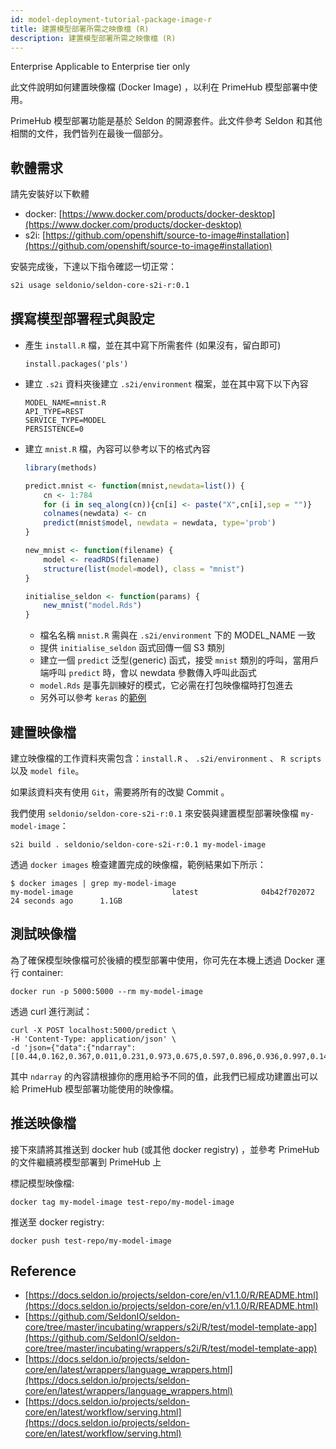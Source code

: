 ```yaml
---
id: model-deployment-tutorial-package-image-r
title: 建置模型部署所需之映像檔 (R)
description: 建置模型部署所需之映像檔 (R)
---
```


<div class="ee-only tooltip">Enterprise
  <span class="tooltiptext">Applicable to Enterprise tier only</span>
</div>

此文件說明如何建置映像檔 (Docker Image) ，以利在 PrimeHub 模型部署中使用。

PrimeHub 模型部署功能是基於 Seldon 的開源套件。此文件參考 Seldon 和其他相關的文件，我們皆列在最後一個部分。

## 軟體需求

請先安裝好以下軟體

- docker: [https://www.docker.com/products/docker-desktop](https://www.docker.com/products/docker-desktop)
- s2i: [https://github.com/openshift/source-to-image#installation](https://github.com/openshift/source-to-image#installation)

安裝完成後，下達以下指令確認一切正常：
```bash
s2i usage seldonio/seldon-core-s2i-r:0.1
```

## 撰寫模型部署程式與設定

- 產生 `install.R` 檔，並在其中寫下所需套件 (如果沒有，留白即可)
    ```
    install.packages('pls')
    ```

- 建立 `.s2i` 資料夾後建立 `.s2i/environment` 檔案，並在其中寫下以下內容
    ```script
    MODEL_NAME=mnist.R
    API_TYPE=REST
    SERVICE_TYPE=MODEL
    PERSISTENCE=0
    ```

- 建立 `mnist.R` 檔，內容可以參考以下的格式內容
    ```R
    library(methods)

    predict.mnist <- function(mnist,newdata=list()) {
        cn <- 1:784
        for (i in seq_along(cn)){cn[i] <- paste("X",cn[i],sep = "")}
        colnames(newdata) <- cn
        predict(mnist$model, newdata = newdata, type='prob')
    }

    new_mnist <- function(filename) {
        model <- readRDS(filename)
        structure(list(model=model), class = "mnist")
    }

    initialise_seldon <- function(params) {
        new_mnist("model.Rds")
    }
    ```

    - 檔名名稱 `mnist.R` 需與在 `.s2i/environment` 下的 MODEL_NAME 一致
    - 提供 `initialise_seldon` 函式回傳一個 S3 類別
    - 建立一個 `predict` 泛型(generic) 函式，接受 `mnist` 類別的呼叫，當用戶端呼叫 `predict` 時，會以 newdata 參數傳入呼叫此函式
    - `model.Rds` 是事先訓練好的模式，它必需在打包映像檔時打包進去 
    - 另外可以參考 `keras` 的[範例](https://github.com/InfuseAI/model-deployment-examples/tree/master/r_keras_mnist)

## 建置映像檔

建立映像檔的工作資料夾需包含：`install.R` 、 `.s2i/environment` 、 `R scripts` 以及 `model file`。

如果該資料夾有使用 `Git`，需要將所有的改變 Commit 。

我們使用 `seldonio/seldon-core-s2i-r:0.1` 來安裝與建置模型部署映像檔 `my-model-image`：
```
s2i build . seldonio/seldon-core-s2i-r:0.1 my-model-image
```


透過 `docker images` 檢查建置完成的映像檔，範例結果如下所示：

    $ docker images | grep my-model-image
    my-model-image                      latest              04b42f702072        24 seconds ago      1.1GB


## 測試映像檔

為了確保模型映像檔可於後續的模型部署中使用，你可先在本機上透過 Docker 運行 container:
```
docker run -p 5000:5000 --rm my-model-image
```

透過 curl 進行測試：

    curl -X POST localhost:5000/predict \
    -H 'Content-Type: application/json' \
    -d 'json={"data":{"ndarray":[[0.44,0.162,0.367,0.011,0.231,0.973,0.675,0.597,0.896,0.936,0.997,0.149,0.836,0.17,0.832,0.365,0.902,0.914,0.645,0.678,0.166,0.933,0.386,0.89,0.854,0.617,0.001,0.454,0.602,0.33,0.857,0.134,0.695,0.335,0.519,0.236,0.389,0.665,0.921,0.266,0.936,0.587,0.295,0.7,0.803,0.452,0.902,0.636,0.063,0.358,0.048,0.289,0.821,0.956,0.605,0.511,0.392,0.522,0.289,0.953,0.488,0.371,0.455,0.552,0.789,0.259,0.064,0.06,0.398,0.11,0.675,0.161,0.698,0.618,0.929,0.782,0.042,0.076,0.579,0.985,0.526,0.078,0.384,0.273,0.387,0.374,0.595,0.673,0.421,0.823,0.733,0.734,0.157,0.37,0.394,0.722,0.011,0.042,0.408,0.0,0.76,0.353,0.497,0.215,0.194,0.795,0.3,0.397,0.094,0.818,0.872,0.976,0.959,0.546,0.537,0.478,0.532,0.829,0.074,0.547,0.774,0.782,0.783,0.029,0.89,0.573,0.379,0.712,0.361,0.616,0.42,0.589,0.622,0.167,0.054,0.552,0.804,0.277,0.238,0.661,0.237,0.773,0.282,0.887,0.605,0.921,0.254,0.723,0.589,0.577,0.519,0.91,0.388,0.757,0.546,0.149,0.55,0.818,0.392,0.205,0.422,0.004,0.542,0.847,0.358,0.103,0.566,0.053,0.812,0.481,0.98,0.921,0.995,0.33,0.276,0.221,0.59,0.982,0.088,0.569,0.488,0.315,0.957,0.169,0.093,0.148,0.219,0.486,0.79,0.005,0.833,0.139,0.765,0.545,0.062,0.863,0.027,0.954,0.419,0.315,0.436,0.896,0.838,0.14,0.389,0.474,0.066,0.459,0.737,0.311,0.965,0.57,0.522,0.8,0.442,0.149,0.918,0.305,0.793,0.576,0.058,0.491,0.693,0.029,0.413,0.15,0.365,0.318,0.536,0.083,0.902,0.072,0.3,0.844,0.263,0.815,0.017,0.313,0.293,0.547,0.934,0.913,0.05,0.171,0.889,0.915,0.716,0.636,0.534,0.984,0.309,0.42,0.471,0.701,0.685,0.057,0.519,0.995,0.002,0.748,0.858,0.149,0.1,0.009,0.989,0.856,0.293,0.856,0.183,0.326,0.933,0.671,0.025,0.836,0.492,0.705,0.99,0.684,0.104,0.375,0.736,0.23,0.697,0.8,0.68,0.905,0.4,0.855,0.128,0.592,0.302,0.796,0.977,0.427,0.063,0.533,0.738,0.206,0.477,0.921,0.316,0.719,0.806,0.517,0.131,0.407,0.92,0.142,0.299,0.304,0.077,0.633,0.822,0.537,0.622,0.424,0.542,0.142,0.972,0.939,0.806,0.511,0.731,0.519,0.873,0.682,0.478,0.008,0.977,0.365,0.124,0.755,0.562,0.228,0.515,0.247,0.262,0.178,0.293,0.376,0.584,0.257,0.092,0.46,0.459,0.614,0.369,0.71,0.041,0.212,0.805,0.349,0.845,0.333,0.834,0.661,0.397,0.796,0.223,0.653,0.379,0.781,0.721,0.345,0.233,0.855,0.876,0.466,0.369,0.948,0.115,0.434,0.18,0.169,0.354,0.378,0.798,0.596,0.28,0.492,0.507,0.451,0.967,0.308,0.624,0.344,0.946,0.278,0.197,0.198,0.27,0.334,0.394,0.016,0.957,0.492,0.908,0.236,0.748,0.824,0.273,0.829,0.055,0.44,0.586,0.999,0.022,0.062,0.441,0.799,0.122,0.209,0.666,0.715,0.966,0.138,0.209,0.29,0.752,0.341,0.055,0.54,0.952,0.337,0.003,0.542,0.961,0.308,0.301,0.741,0.713,0.553,0.957,0.11,0.84,0.122,0.2,0.009,0.397,0.684,0.982,0.963,0.7,0.747,0.223,0.683,0.673,0.994,0.41,0.665,0.475,0.025,0.125,0.879,0.806,0.22,0.563,0.998,0.787,0.313,0.008,0.096,0.716,0.57,0.535,0.05,0.826,0.213,0.567,0.276,0.612,0.202,0.485,0.165,0.777,0.473,0.093,0.999,0.977,0.306,0.896,0.517,0.145,0.786,0.344,0.643,0.214,0.866,0.988,0.188,0.691,0.173,0.592,0.984,0.584,0.221,0.525,0.475,0.185,0.846,0.572,0.68,0.987,0.653,0.828,0.781,0.504,0.309,0.321,0.147,0.45,0.331,0.753,0.457,0.966,0.954,0.872,0.84,0.787,0.056,0.65,0.867,0.946,0.852,0.136,0.93,0.168,0.293,0.145,0.108,0.552,0.472,0.841,0.186,0.005,0.685,0.917,0.813,0.781,0.796,0.871,0.446,0.976,0.874,0.016,0.718,0.344,0.092,0.831,0.992,0.976,0.666,0.786,0.727,0.296,0.319,0.067,0.408,0.593,0.368,0.411,0.122,0.127,0.495,0.647,0.528,0.519,0.798,0.354,0.144,0.38,0.571,0.034,0.912,0.386,0.16,0.236,0.821,0.979,0.07,0.732,0.088,0.119,0.199,0.407,0.687,0.903,0.71,0.276,0.579,0.073,0.748,0.07,0.598,0.721,0.06,0.964,0.805,0.483,0.75,0.702,0.609,0.124,0.873,0.64,0.364,0.114,0.345,0.922,0.941,0.753,0.79,0.878,0.014,0.279,0.482,0.784,0.461,0.77,0.581,0.256,0.287,0.04,0.202,0.82,0.021,0.227,0.304,0.281,0.632,0.412,0.788,0.836,0.767,0.232,0.964,0.798,0.278,0.508,0.18,0.311,0.553,0.521,0.866,0.448,0.523,0.867,0.549,0.938,0.988,0.406,0.896,0.16,0.876,0.055,0.816,0.805,0.117,0.253,0.233,0.906,0.512,0.768,0.438,0.891,0.452,0.211,0.664,0.272,0.358,0.929,0.696,0.339,0.823,0.191,0.583,0.033,0.273,0.718,0.714,0.023,0.198,0.842,0.669,0.417,0.798,0.358,0.793,0.726,0.133,0.689,0.911,0.698,0.753,0.972,0.828,0.599,0.668,0.115,0.83,0.766,0.043,0.754,0.827,0.165,0.695,0.177,0.973,0.429,0.365,0.779,0.735,0.28,0.6,0.679,0.101,0.179,0.997,0.267,0.403,0.943,0.818,0.302,0.984,0.973,0.607,0.783,0.213,0.261,0.034,0.614,0.567,0.514,0.238,0.722,0.353,0.024,0.421,0.304,0.231,0.229,0.478,0.699,0.551,0.837,0.401,0.559,0.69,0.116,0.21,0.811,0.537,0.154,0.206,0.518,0.334,0.739,0.976,0.408,0.655,0.653,0.014,0.917,0.704,0.233,0.92,0.467,0.687,0.247,0.502,0.377,0.078,0.883,0.08,0.297,0.855,0.057,0.012,0.079,0.645,0.072,0.591,0.272,0.902]]}}'


其中 `ndarray` 的內容請根據你的應用給予不同的值，此我們已經成功建置出可以給 PrimeHub 模型部署功能使用的映像檔。

## 推送映像檔

接下來請將其推送到 docker hub (或其他 docker registry) ，並參考 PrimeHub 的文件繼續將模型部署到 PrimeHub 上

標記模型映像檔:
```
docker tag my-model-image test-repo/my-model-image
```

推送至 docker registry:
```
docker push test-repo/my-model-image
```

## Reference

- [https://docs.seldon.io/projects/seldon-core/en/v1.1.0/R/README.html](https://docs.seldon.io/projects/seldon-core/en/v1.1.0/R/README.html)
- [https://github.com/SeldonIO/seldon-core/tree/master/incubating/wrappers/s2i/R/test/model-template-app](https://github.com/SeldonIO/seldon-core/tree/master/incubating/wrappers/s2i/R/test/model-template-app)
- [https://docs.seldon.io/projects/seldon-core/en/latest/wrappers/language_wrappers.html](https://docs.seldon.io/projects/seldon-core/en/latest/wrappers/language_wrappers.html)
- [https://docs.seldon.io/projects/seldon-core/en/latest/workflow/serving.html](https://docs.seldon.io/projects/seldon-core/en/latest/workflow/serving.html)